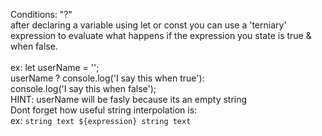 Conditions: "?"  
after declaring a variable using let or const you can use a 'terniary' expression to evaluate what happens if the expression you state is true & when false.  
\
ex: let userName = '';  
userName ? console.log('I say this when true'):  
console.log('I say this when false');  
HINT: userName will be fasly because its an empty string  
Dont forget how useful string interpolation is:  
ex: `string text ${expression} string text`
